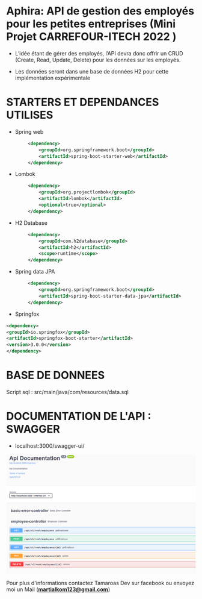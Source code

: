 # Aphira: API de gestion des employés pour les petites entreprises (Mini Projet <b>CARREFOUR-ITECH 2022 </b>)

* L’idée étant de gérer des employés, l’API devra donc offrir un CRUD (Create, Read, Update, Delete) pour les données sur les employés.

* Les données seront dans une base de données H2 pour cette implémentation expérimentale

# STARTERS ET DEPENDANCES UTILISES

* Spring web
```xml
		<dependency>
			<groupId>org.springframework.boot</groupId>
			<artifactId>spring-boot-starter-web</artifactId>
		</dependency>

```

* Lombok
```xml
		<dependency>
			<groupId>org.projectlombok</groupId>
			<artifactId>lombok</artifactId>
			<optional>true</optional>
		</dependency>
```

* H2 Database
```xml
		<dependency>
			<groupId>com.h2database</groupId>
			<artifactId>h2</artifactId>
			<scope>runtime</scope>
		</dependency>
```

* Spring data JPA
```xml
		<dependency>
			<groupId>org.springframework.boot</groupId>
			<artifactId>spring-boot-starter-data-jpa</artifactId>
		</dependency>
``` 

* Springfox 
 ```xml
 <dependency>
<groupId>io.springfox</groupId>
<artifactId>springfox-boot-starter</artifactId>
<version>3.0.0</version>
</dependency>
 ```
# BASE DE DONNEES
Script sql : src/main/java/com/resources/data.sql

 # DOCUMENTATION DE L'API : SWAGGER

* localhost:3000/swagger-ui/
<p align="center">
 <img src="./swagger.PNG" alt="Appercu du Swagger de l'API" style="width: 600px;"/></div>
</p>
  
Pour plus d'informations contactez Tamaroas Dev sur facebook ou envoyez moi un Mail (<b>martialkom123@gmail.com</b>)




